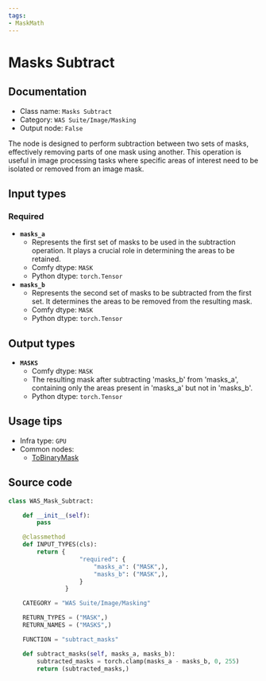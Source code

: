 ```yaml
---
tags:
- MaskMath
---
```


# Masks Subtract
## Documentation
- Class name: `Masks Subtract`
- Category: `WAS Suite/Image/Masking`
- Output node: `False`

The node is designed to perform subtraction between two sets of masks, effectively removing parts of one mask using another. This operation is useful in image processing tasks where specific areas of interest need to be isolated or removed from an image mask.
## Input types
### Required
- **`masks_a`**
    - Represents the first set of masks to be used in the subtraction operation. It plays a crucial role in determining the areas to be retained.
    - Comfy dtype: `MASK`
    - Python dtype: `torch.Tensor`
- **`masks_b`**
    - Represents the second set of masks to be subtracted from the first set. It determines the areas to be removed from the resulting mask.
    - Comfy dtype: `MASK`
    - Python dtype: `torch.Tensor`
## Output types
- **`MASKS`**
    - Comfy dtype: `MASK`
    - The resulting mask after subtracting 'masks_b' from 'masks_a', containing only the areas present in 'masks_a' but not in 'masks_b'.
    - Python dtype: `torch.Tensor`
## Usage tips
- Infra type: `GPU`
- Common nodes:
    - [ToBinaryMask](../../ComfyUI-Impact-Pack/Nodes/ToBinaryMask.md)



## Source code
```python
class WAS_Mask_Subtract:

    def __init__(self):
        pass

    @classmethod
    def INPUT_TYPES(cls):
        return {
                    "required": {
                        "masks_a": ("MASK",),
                        "masks_b": ("MASK",),
                    }
                }

    CATEGORY = "WAS Suite/Image/Masking"

    RETURN_TYPES = ("MASK",)
    RETURN_NAMES = ("MASKS",)

    FUNCTION = "subtract_masks"

    def subtract_masks(self, masks_a, masks_b):
        subtracted_masks = torch.clamp(masks_a - masks_b, 0, 255)
        return (subtracted_masks,)

```
